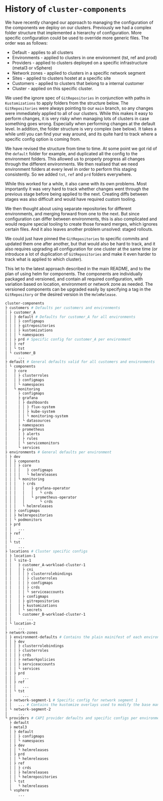 # History of `cluster-components`

We have recently changed our approach to managing the configuration of the components we deploy on our clusters. Previously we had a complex folder structure that implemented a hierarchy of configuration. More specific configuration could be used to override more generic files. The order was as follows:

* Default - applies to all clusters
* Environments - applied to clusters in one environment (tst, ref and prod)
* Providers - applied to clusters deployed on a specific infrastructure (metal3 or vSphere)
* Network zones - applied to clusters in a specific network segment
* Sites - applied to clusters hostet at a specific site
* Customers - applied to clusters that belong to a internal customer
* Cluster - applied on this specific cluster.

We used the ignore spec of `GitRepositories` in conjunction with paths in `Kustomizations` to apply folders from the structure below. The `GitRepositories` were always pointing to our `main` branch, so any changes were immediately applied to all of our clusters. While this makes it easy to perform changes, it is very risky when managing lots of clusters in case something goes wrong. Especially when performing changes at the default level. In addition, the folder structure is very complex (see below). It takes a while until you can find your way around, and its quite hard to track where a specific config option is coming from.

We have revised the structure from time to time. At some point we got rid of the `default` folder for example, and duplicated all the config to the environment folders. This allowed us to properly progress all changes through the different environments. We then realised that we need environment folders at every level in order to perform this staging consistently. So we added `tst`, `ref` and `prd` folders everywhere.

While this worked for a while, it also came with its own problems. Most importantly it was very hard to track whether changes went through the previous stage before being applied to the next. Creating diffs between stages was also difficult and would have required custom tooling.

We then thought about using separate repositories for different environments, and merging forward from one to the next. But since configuration can differ between environments, this is also complicated and would require special tooling to create those forward merges, which ignores certain files. And it also leaves another problem unsolved: staged rollouts.

We could just have pinned the `GitRepositories` to specific commits and updated them one after another, but that would also be hard to track, and it also requires upgrading all configuration for one cluster at the same time (or introduce a lot of duplication of `GitRepositories` and make it even harder to track what is applied to which cluster).

This let to the latest approach described in the main README, and to the plan of using helm for components. The components are individually packaged and versioned, and contain all required configuration, with variation based on location, environment or network zone as needed. The versioned components can be upgraded easily by specifying a tag in the `GitRepository` or the desired version in the `HelmRelease`.

```bash
cluster-components
├ customers # Defaults per customers and environments
│ ├ customer_A
│ │ ├ default # Defaults for customer_A for all environments
│ │ │ ├ configmaps
│ │ │ ├ gitrepositories
│ │ │ ├ kustomizations
│ │ │ └ namespaces
│ │ ├ prd # Specific config for customer_A per environment
│ │ ├ ref
│ │ └ tst
│ └ customer_B
│     ...
├ default # General defaults valid for all customers and environments
│ └ components
│   ├ core
│   │ ├ clusterroles
│   │ ├ configmaps
│   │ └ namespaces
│   └ monitoring
│     ├ configmaps
│     ├ grafana
│     │ ├ dashboards
│     │ │ ├ flux-system
│     │ │ ├ kube-system
│     │ │ └ monitoring-system
│     │ └ datasources
│     ├ namespaces
│     ├ prometheus
│     │ ├ alerts
│     │ ├ rules
│     │ └ servicemonitors
│     └ services
├ environments # General defaults per environment
│ ├ dev
│ │ ├ components
│ │ │ ├ core
│ │ │ │   ├ configmaps
│ │ │ │   └ helmreleases
│ │ │ └ monitoring
│ │ │   ├ crds
│ │ │   │   ├ grafana-operator
│ │ │   │   │   └ crds
│ │ │   │   └ prometheus-operator
│ │ │   │       └ crds
│ │ │   └ helmreleases
│ │ ├ configmaps
│ │ ├ helmrepositories
│ │ └ podmonitors
│ ├ prd
│ │   ...
│ ├ ref
│ │   ...
│ └ tst
│     ...
├ locations # Cluster specific configs
│ ├ location-1
│ │ └ site-1
│ │   ├ customer_A-workload-cluster-1
│ │   │ ├ cni
│ │   │ │ ├ clusterrolebindings
│ │   │ │ ├ clusterroles
│ │   │ │ ├ configmaps
│ │   │ │ ├ crds
│ │   │ │ └ serviceaccounts
│ │   │ ├ configmaps
│ │   │ ├ gitrepositories
│ │   │ ├ kustomizations
│ │   │ └ secrets
│ │   └ customer_B-workload-cluster-1
│ │       ...
│ └ location-2
│     ...
├ network-zones
│ ├ environment-defaults # Contains the plain mainifest of each environment
│ │ ├ dev
│ │ │ ├ clusterrolebindings
│ │ │ ├ clusterroles
│ │ │ ├ crds
│ │ │ ├ networkpolicies
│ │ │ ├ serviceaccounts
│ │ │ └ services
│ │ ├ prd
│ │ │   ...
│ │ ├ ref
│ │ │   ...
│ │ └ tst
│ │     ...
│ ├ network-segment-1 # Specific config for network segment 1
│ │   ... # Contains the kustomize overlays used to modify the base manifests for each environment
│ └ network-segment-2
│     ...
└ providers # CAPI provider defaults and specific configs per environment
  ├ default
  ├ metal3
  │ ├ default
  │ │ ├ configmaps
  │ │ └ namespaces
  │ ├ dev
  │ │ └ helmreleases
  │ ├ prd
  │ │ └ helmreleases
  │ ├ ref
  │ │ ├ crds
  │ │ ├ helmreleases
  │ │ └ helmrepositories
  │ └ tst
  │   └ helmreleases
  └ vsphere
      ...

```